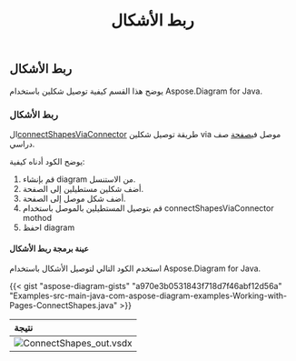 ﻿---
title: ربط الأشكال
type: docs
weight: 90
url: /ar/java/connect-shapes/
description: يشرح هذا القسم كيفية توصيل شكلين بـ Aspose.Diagram for Java.
---
## **ربط الأشكال**
يوضح هذا القسم كيفية توصيل شكلين باستخدام Aspose.Diagram for Java.
### **ربط الأشكال**
 ال[connectShapesViaConnector](https://reference.aspose.com/diagram/java/com.aspose.diagram/page#connectShapesViaConnector(long,%20int,%20long,%20int,%20long) ) طريقة توصيل شكلين via موصل في[صفحة](https://reference.aspose.com/diagram/java/com.aspose.diagram/Page) صف دراسي.

يوضح الكود أدناه كيفية:

1. قم بإنشاء diagram من الاستنسل.
1. أضف شكلين مستطيلين إلى الصفحة.
1. أضف شكل موصل إلى الصفحة.
1. قم بتوصيل المستطيلين بالموصل باستخدام connectShapesViaConnector mothod
1. احفظ diagram
#### **عينة برمجة ربط الأشكال**
استخدم الكود التالي لتوصيل الأشكال باستخدام Aspose.Diagram for Java.

{{< gist "aspose-diagram-gists" "a970e3b0531843f718d7f46abf12d56a" "Examples-src-main-java-com-aspose-diagram-examples-Working-with-Pages-ConnectShapes.java" >}}

|**نتيجة**|
|:- |
|![ConnectShapes_out.vsdx](ConnectShapes.png)|
